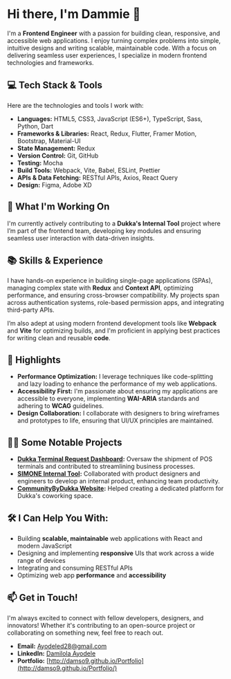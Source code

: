 # Hi there, I'm Dammie 👋

I'm a **Frontend Engineer** with a passion for building clean, responsive, and accessible web applications. I enjoy turning complex problems into simple, intuitive designs and writing scalable, maintainable code. With a focus on delivering seamless user experiences, I specialize in modern frontend technologies and frameworks.

## 💻 Tech Stack & Tools
Here are the technologies and tools I work with:

- **Languages:** HTML5, CSS3, JavaScript (ES6+), TypeScript, Sass, Python, Dart
- **Frameworks & Libraries:** React, Redux, Flutter, Framer Motion, Bootstrap, Material-UI
- **State Management:** Redux
- **Version Control:** Git, GitHub
- **Testing:**  Mocha
- **Build Tools:** Webpack, Vite, Babel, ESLint, Prettier
- **APIs & Data Fetching:** RESTful APIs, Axios, React Query
- **Design:** Figma, Adobe XD

## 🌱 What I'm Working On
I'm currently actively contributing to a **Dukka's Internal Tool** project where I’m part of the frontend team, developing key modules and ensuring seamless user interaction with data-driven insights.

## 📚 Skills & Experience
I have hands-on experience in building single-page applications (SPAs), managing complex state with **Redux** and **Context API**, optimizing performance, and ensuring cross-browser compatibility. My projects span across authentication systems, role-based permission apps, and integrating third-party APIs.

I’m also adept at using modern frontend development tools like **Webpack** and **Vite** for optimizing builds, and I'm proficient in applying best practices for writing clean and reusable **code**.

## 🌟 Highlights
- **Performance Optimization:** I leverage techniques like code-splitting and lazy loading to enhance the performance of my web applications.
- **Accessibility First:** I'm passionate about ensuring my applications are accessible to everyone, implementing **WAI-ARIA** standards and adhering to **WCAG** guidelines.
- **Design Collaboration:** I collaborate with designers to bring wireframes and prototypes to life, ensuring that UI/UX principles are maintained.

## 👨‍💻 Some Notable Projects
- **[Dukka Terminal Request Dashboard](https://github.com/yourprojectlink):** Oversaw the shipment of POS terminals and contributed to streamlining business processes.
- **[SIMONE Internal Tool](https://simone.dukka.com/login):** Collaborated with product designers and engineers to develop an internal product, enhancing team productivity.
- **[CommunityByDukka Website](https://community.dukka.com):** Helped creating a dedicated platform for Dukka's coworking space.

## 🛠️ I Can Help You With:
- Building **scalable, maintainable** web applications with React and modern JavaScript
- Designing and implementing **responsive** UIs that work across a wide range of devices
- Integrating and consuming RESTful APIs
- Optimizing web app **performance** and **accessibility**

## 📫 Get in Touch!
I'm always excited to connect with fellow developers, designers, and innovators! Whether it's contributing to an open-source project or collaborating on something new, feel free to reach out.

- **Email:** [Ayodeled28@gmail.com](mailto:ayodeled28@gmail.com)
- **LinkedIn:** [Damilola Ayodele](https://www.linkedin.com/in/damilola-ayodele/)
- **Portfolio:** [http://damso9.github.io/Portfolio](http://damso9.github.io/Portfolio/)
